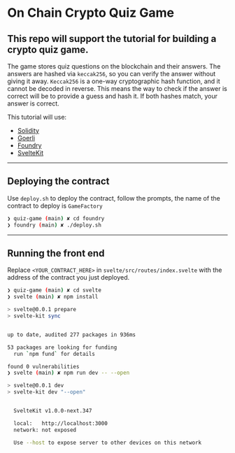 # On Chain Crypto Quiz Game
This repo will support the tutorial for building a crypto quiz game. 
---
The game stores quiz questions on the blockchain and their answers. The answers are hashed via `keccak256`, so you can verify the answer without giving it away. `Keccak256` is a one-way cryptographic hash function, and it cannot be decoded in reverse. This means the way to check if the answer is correct will be to provide a guess and hash it. If both hashes match, your answer is correct.

This tutorial will use:
* [Solidity](https://docs.soliditylang.org/)
* [Goerli](https://goerli.net/)
* [Foundry](https://github.com/foundry-rs/foundry)
* [SvelteKit](https://kit.svelte.dev/)


---
## Deploying the contract

Use `deploy.sh` to deploy the contract, follow the prompts, the name of the contract to deploy is `GameFactory`
```bash
❯ quiz-game (main) ✘ cd foundry
❯ foundry (main) ✘ ./deploy.sh
```

---
## Running the front end

Replace `<YOUR_CONTRACT_HERE>` in `svelte/src/routes/index.svelte` with the address of the contract you just deployed.

```bash
❯ quiz-game (main) ✘ cd svelte
❯ svelte (main) ✘ npm install

> svelte@0.0.1 prepare
> svelte-kit sync


up to date, audited 277 packages in 936ms

53 packages are looking for funding
  run `npm fund` for details

found 0 vulnerabilities
❯ svelte (main) ✘ npm run dev -- --open

> svelte@0.0.1 dev
> svelte-kit dev "--open"


  SvelteKit v1.0.0-next.347

  local:   http://localhost:3000
  network: not exposed

  Use --host to expose server to other devices on this network
```
